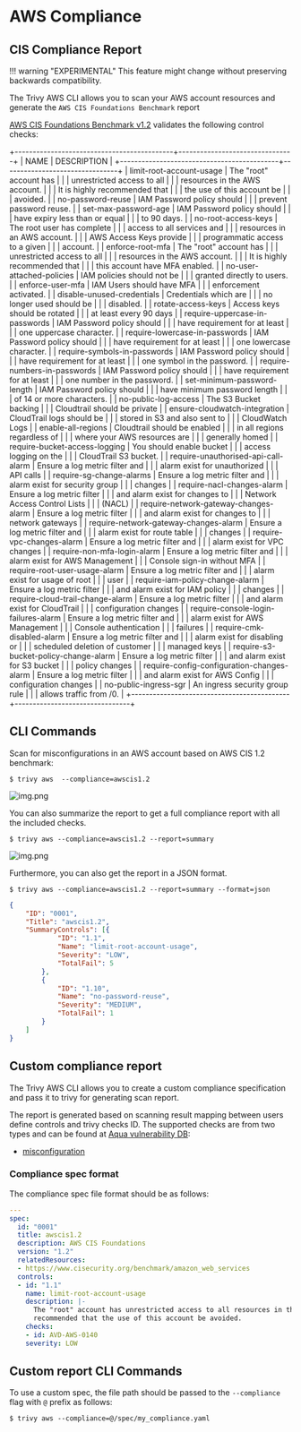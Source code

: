 # AWS Compliance

## CIS Compliance Report

!!! warning "EXPERIMENTAL"
This feature might change without preserving backwards compatibility.

The Trivy AWS CLI allows you to scan your AWS account resources and generate the `AWS CIS Foundations Benchmark` report

[AWS CIS Foundations Benchmark v1.2](https://d0.awsstatic.com/whitepapers/compliance/AWS_CIS_Foundations_Benchmark.pdf) validates the following control checks:

+--------------------------------------------+--------------------------------+
|                    NAME                    |          DESCRIPTION           |
+--------------------------------------------+--------------------------------+
| limit-root-account-usage                   | The "root" account has         |
|                                            | unrestricted access to all     |
|                                            | resources in the AWS account.  |
|                                            | It is highly recommended that  |
|                                            | the use of this account be     |
|                                            | avoided.                       |
| no-password-reuse                          | IAM Password policy should     |
|                                            | prevent password reuse.        |
| set-max-password-age                       | IAM Password policy should     |
|                                            | have expiry less than or equal |
|                                            | to 90 days.                    |
| no-root-access-keys                        | The root user has complete     |
|                                            | access to all services and     |
|                                            | resources in an AWS account.   |
|                                            | AWS Access Keys provide        |
|                                            | programmatic access to a given |
|                                            | account.                       |
| enforce-root-mfa                           | The "root" account has         |
|                                            | unrestricted access to all     |
|                                            | resources in the AWS account.  |
|                                            | It is highly recommended that  |
|                                            | this account have MFA enabled. |
| no-user-attached-policies                  | IAM policies should not be     |
|                                            | granted directly to users.     |
| enforce-user-mfa                           | IAM Users should have MFA      |
|                                            | enforcement activated.         |
| disable-unused-credentials                 | Credentials which are          |
|                                            | no longer used should be       |
|                                            | disabled.                      |
| rotate-access-keys                         | Access keys should be rotated  |
|                                            | at least every 90 days         |
| require-uppercase-in-passwords             | IAM Password policy should     |
|                                            | have requirement for at least  |
|                                            | one uppercase character.       |
| require-lowercase-in-passwords             | IAM Password policy should     |
|                                            | have requirement for at least  |
|                                            | one lowercase character.       |
| require-symbols-in-passwords               | IAM Password policy should     |
|                                            | have requirement for at least  |
|                                            | one symbol in the password.    |
| require-numbers-in-passwords               | IAM Password policy should     |
|                                            | have requirement for at least  |
|                                            | one number in the password.    |
| set-minimum-password-length                | IAM Password policy should     |
|                                            | have minimum password length   |
|                                            | of 14 or more characters.      |
| no-public-log-access                       | The S3 Bucket backing          |
|                                            | Cloudtrail should be private   |
| ensure-cloudwatch-integration              | CloudTrail logs should be      |
|                                            | stored in S3 and also sent to  |
|                                            | CloudWatch Logs                |
| enable-all-regions                         | Cloudtrail should be enabled   |
|                                            | in all regions regardless of   |
|                                            | where your AWS resources are   |
|                                            | generally homed                |
| require-bucket-access-logging              | You should enable bucket       |
|                                            | access logging on the          |
|                                            | CloudTrail S3 bucket.          |
| require-unauthorised-api-call-alarm        | Ensure a log metric filter and |
|                                            | alarm exist for unauthorized   |
|                                            | API calls                      |
| require-sg-change-alarms                   | Ensure a log metric filter and |
|                                            | alarm exist for security group |
|                                            | changes                        |
| require-nacl-changes-alarm                 | Ensure a log metric filter     |
|                                            | and alarm exist for changes to |
|                                            | Network Access Control Lists   |
|                                            | (NACL)                         |
| require-network-gateway-changes-alarm      | Ensure a log metric filter     |
|                                            | and alarm exist for changes to |
|                                            | network gateways               |
| require-network-gateway-changes-alarm      | Ensure a log metric filter and |
|                                            | alarm exist for route table    |
|                                            | changes                        |
| require-vpc-changes-alarm                  | Ensure a log metric filter and |
|                                            | alarm exist for VPC changes    |
| require-non-mfa-login-alarm                | Ensure a log metric filter and |
|                                            | alarm exist for AWS Management |
|                                            | Console sign-in without MFA    |
| require-root-user-usage-alarm              | Ensure a log metric filter and |
|                                            | alarm exist for usage of root  |
|                                            | user                           |
| require-iam-policy-change-alarm            | Ensure a log metric filter     |
|                                            | and alarm exist for IAM policy |
|                                            | changes                        |
| require-cloud-trail-change-alarm           | Ensure a log metric filter     |
|                                            | and alarm exist for CloudTrail |
|                                            | configuration changes          |
| require-console-login-failures-alarm       | Ensure a log metric filter and |
|                                            | alarm exist for AWS Management |
|                                            | Console authentication         |
|                                            | failures                       |
| require-cmk-disabled-alarm                 | Ensure a log metric filter and |
|                                            | alarm exist for disabling or   |
|                                            | scheduled deletion of customer |
|                                            | managed keys                   |
| require-s3-bucket-policy-change-alarm      | Ensure a log metric filter     |
|                                            | and alarm exist for S3 bucket  |
|                                            | policy changes                 |
| require-config-configuration-changes-alarm | Ensure a log metric filter     |
|                                            | and alarm exist for AWS Config |
|                                            | configuration changes          |
| no-public-ingress-sgr                      | An ingress security group rule |
|                                            | allows traffic from /0.        |
+--------------------------------------------+--------------------------------+

## CLI Commands

Scan for misconfigurations in an AWS account based on AWS CIS 1.2 benchmark:

```
$ trivy aws  --compliance=awscis1.2 
```

![img.png](../../../imgs/aws-cis-report.png)


You can also summarize the report to get a full compliance report with all the included checks.
```shell
$ trivy aws --compliance=awscis1.2 --report=summary
```
![img.png](../../../imgs/cloud-compliance-summary.png)


Furthermore, you can also get the report in a JSON format.
```shell
$ trivy aws --compliance=awscis1.2 --report=summary --format=json
```

```json
{
	"ID": "0001",
	"Title": "awscis1.2",
	"SummaryControls": [{
			"ID": "1.1",
			"Name": "limit-root-account-usage",
			"Severity": "LOW",
			"TotalFail": 5
		},
		{
			"ID": "1.10",
			"Name": "no-password-reuse",
			"Severity": "MEDIUM",
			"TotalFail": 1
		}
	]
}
```


## Custom compliance report

The Trivy AWS CLI allows you to create a custom compliance specification and pass it to trivy for generating scan report.

The report is generated based on scanning result mapping between users define controls and trivy checks ID.
The supported checks are from two types and can be found at [Aqua vulnerability DB](https://avd.aquasec.com/):
- [misconfiguration](https://avd.aquasec.com/misconfig/)

### Compliance spec format
The compliance spec file format should be as follows:


```yaml
---
spec:
  id: "0001"
  title: awscis1.2
  description: AWS CIS Foundations
  version: "1.2"
  relatedResources:
  - https://www.cisecurity.org/benchmark/amazon_web_services
  controls:
  - id: "1.1"
    name: limit-root-account-usage
    description: |-
      The "root" account has unrestricted access to all resources in the AWS account. It is highly
      recommended that the use of this account be avoided.
    checks:
    - id: AVD-AWS-0140
    severity: LOW
```

## Custom report CLI Commands

To use a custom spec, the file path should be passed to the `--compliance` flag with `@` prefix as follows:

```
$ trivy aws --compliance=@/spec/my_compliance.yaml
```

